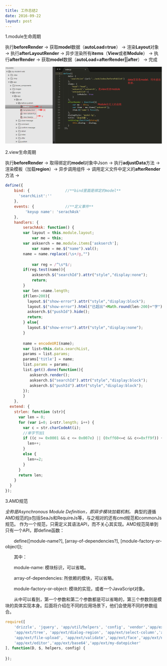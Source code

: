 ```yaml
---
title: 工作总结2
date: 2016-09-22
layout: post
---
```


1.module生命周期

执行**beforeRender** -> 获取**model**数据（**autoLoad=true**） -> 渲染**Layout**对象 -> 执行**afterLayoutRender** -> 异步渲染所有**items**（**View**或者**Module**）
-> 执行**afterRender** -> 获取**model**数据（**autoLoad=afterRender||after**） -> 完成

![Module生命周期](../../assets/images/moduleLifeCycle.png "Module生命周期")

2.view生命周期

执行**beforeRender** -> 取得绑定的**model**对象中Json -> 执行**adjustData**方法 -> 渲染模板（加载**region**）-> 异步调用组件
-> 调用定义文件中定义的**afterRender**方法 -> 

```JavaScript
define({
    bind: {                //**bind里面是绑定的model**
      'searchList':''
    },
    events: {              //**定义事件**
         'keyup name': 'serachAsk'
    },
    handlers: {
    	serachAsk: function() {
        var layout = this.module.layout;
    		var me = this;
        var askserch = me.module.items['askserch'];
    		var name = me.$("name").val();
        name = name.replace(/\s+/g,"")

    		var reg = /^\s*$/;
        if(reg.test(name)){
            askserch.$("searchId").attr("style","display:none");
            return;
        }
        var len =name.length;
        if(len>200){
          layout.$("show-error").attr("style","display:block");
          layout.$("show-error").html("已超出"+Math.round(len-200)+"字");
          askserch.$("pushId").hide();
          return;
        } else{
          layout.$("show-error").attr("style","display:none");
        }

        name = encodeURI(name);
        var list=this.data.searchList,
        params = list.params;
        params['title'] = name;
        list.params = params;
        list.get().done(function(){
           askserch.render();
           askserch.$("searchId").attr("style","display:block");
           askserch.$("pushId").attr("style","display:block");
        });
        }
    },
  extend: {
    strlen: function (str){
      var len = 0;
      for (var i=0; i<str.length; i++) {
        var c = str.charCodeAt(i);
        //单字节加1
        if ((c >= 0x0001 && c <= 0x007e) || (0xff60<=c && c<=0xff9f)) {
          len++;
        }
        else {
          len+=2;
        }
      }
      return len;
    }
  }
});
```

3.AMD规范

_全称是Asynchronous Module Definition，即异步模块加载机制。_ 典型的遵循AMD规范的js包括SeaJs和RequireJs等，与之相对的还有cmd规范和commonJs规范。
作为一个规范，只需定义其语法API，而不关心其实现。AMD规范简单到只有一个API，即define函数：

　　define([module-name?], [array-of-dependencies?], [module-factory-or-object]);

　　其中：

　　module-name: 模块标识，可以省略。

　　array-of-dependencies: 所依赖的模块，可以省略。

　　module-factory-or-object: 模块的实现，或者一个JavaScript对象。

　　从中可以看到，第一个参数和第二个参数都是可以省略的，第三个参数则是模块的具体实现本身。后面将介绍在不同的应用场景下，他们会使用不同的参数组合。

```JavaScript
require([
    'drizzle', 'jquery', 'app/util/helpers', 'config', 'vendor','app/ext/tag-card',
    'app/ext/tree', 'app/ext/dialog-region', 'app/ext/select-column','app/ext/pager',
    'app/ext/file-upload', 'app/ext/validate','app/ext/face','app/ext/number-pager',
    'app/ext/editor','app/ext/base64','app/ext/my-datepicker'
], function(D, $, helpers, config) {

});
```
